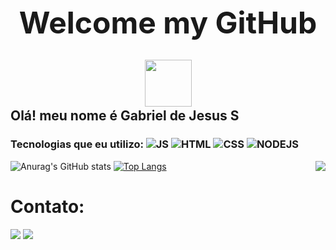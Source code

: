 

<h1 align="center" style="Font-size:xxx-large;">Welcome my GitHub<img style=" position:relative; top:30px;" src="https://giffiles.alphacoders.com/146/14693.gif" height="75"></h1>
<h2> Olá! meu nome é Gabriel de Jesus S</h2>

<h3 align="left">
  
  <strong>Tecnologias que eu utilizo:    ![JS](https://img.shields.io/badge/JavaScript-F7DF1E?style=for-the-badge&logo=javascript&logoColor=black) ![HTML](https://img.shields.io/badge/HTML5-E34F26?style=for-the-badge&logo=html5&logoColor=white)
![CSS](https://img.shields.io/badge/CSS3-1572B6?style=for-the-badge&logo=css3&logoColor=white)
![NODEJS](https://img.shields.io/badge/Node.js-43853D?style=for-the-badge&logo=node.js&logoColor=white)
</h3></Strong>

<img align="right" src="https://media.tenor.com/exuPwTTU-FwAAAAC/key-click-typing.gif"/> 
  
 

  ![Anurag's GitHub stats](https://github-readme-stats.vercel.app/api?username=Gjsouls&theme=highcontrast&show_icons=true)
[![Top Langs](https://github-readme-stats.vercel.app/api/top-langs/?username=Gjsouls&layout=compact&theme=highcontrast&show_icons=true)](https://github.com/anuraghazra/github-readme-stats)







<h1 ><strong>Contato:</Strong></h1>

<div >
<a target="blank" href="https://discord.com/channels/@meGJ%20DSF#1295"><img src="https://img.shields.io/badge/My_discord:_GJDSF%2321295_-7289DA?style=for-the-badge&logo=discord&logoColor=white"></a>
<a target="blank" href="https://steamcommunity.com/profiles/76561199252448844/home/"><img src="https://img.shields.io/badge/Steam: Gjsouls-000000?style=for-the-badge&logo=steam&logoColor=white"></a>
</div>
